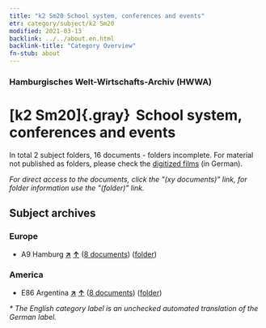 ```yaml
---
title: "k2 Sm20 School system, conferences and events"
etr: category/subject/k2 Sm20
modified: 2021-03-13
backlink: ../../about.en.html
backlink-title: "Category Overview"
fn-stub: about
---
```


### Hamburgisches Welt-Wirtschafts-Archiv (HWWA)
# [k2 Sm20]{.gray}&#8201; School system, conferences and events&#160; 





In total 2 subject folders, 16 documents - folders incomplete.
For material not published as folders, please check the [digitized films](/film/h1_sh) (in German).

_For direct access to the documents, click the "(xy documents)" link, for folder information use the "(folder)" link._

## Subject archives



### Europe

- A9 Hamburg [**&nearr;**](../../../geo/i/140905/about.en.html "Hamburg (all folders)") [**&uarr;**](../../../geo/about.en.html#A9 "Country category system") (<a href="https://pm20.zbw.eu/dfgview/sh/140905,181980" title="about: Hamburg : School system, conferences and events" target="_blank">8 documents</a>) ([folder](../../../../folder/sh/1409xx/140905/1819xx/181980/about.en.html))

### America

- E86 Argentina [**&nearr;**](../../../geo/i/141692/about.en.html "Argentina (all folders)") [**&uarr;**](../../../geo/about.en.html#E86 "Country category system") (<a href="https://pm20.zbw.eu/dfgview/sh/141692,181980" title="about: Argentina : School system, conferences and events" target="_blank">8 documents</a>) ([folder](../../../../folder/sh/1416xx/141692/1819xx/181980/about.en.html))


_* The English category label is an unchecked automated translation of the German label._

